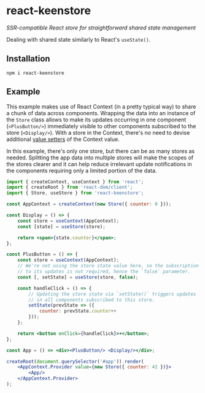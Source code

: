 # react-keenstore

*SSR-compatible React store for straightforward shared state management*

Dealing with shared state similarly to React's `useState()`.

## Installation

```
npm i react-keenstore
```

## Example

This example makes use of React Context (in a pretty typical way) to share a chunk of data across components. Wrapping the data into an instance of the `Store` class allows to make its updates occurring in one component (`<PlusButton/>`) immediately visible to other components subscribed to the store (`<Display/>`). With a store in the Context, there's no need to devise additional [value setters](https://react.dev/reference/react/useContext#updating-an-object-via-context) of the Context value.

In this example, there's only one store, but there can be as many stores as needed. Splitting the app data into multiple stores will make the scopes of the stores clearer and it can help reduce irrelevant update notifications in the components requiring only a limited portion of the data.

```jsx
import { createContext, useContext } from 'react';
import { createRoot } from 'react-dom/client';
import { Store, useStore } from 'react-keenstore';

const AppContext = createContext(new Store({ counter: 0 }));

const Display = () => {
    const store = useContext(AppContext);
    const [state] = useStore(store);

    return <span>{state.counter}</span>;
};

const PlusButton = () => {
    const store = useContext(AppContext);
    // We're not using the store state value here, so the subscription
    // to its updates is not required, hence the `false` parameter.
    const [, setState] = useStore(store, false);

    const handleClick = () => {
        // Updating the store state via `setState()` triggers updates
        // in all components subscribed to this store.
        setState(prevState => ({
            counter: prevState.counter++
        }));
    };

    return <button onClick={handleClick}>+</button>;
};

const App = () => <div><PlusButton/> <Display/></div>;

createRoot(document.querySelector('#app')).render(
    <AppContext.Provider value={new Store({ counter: 42 })}>
        <App/>
    </AppContext.Provider>
);
```
